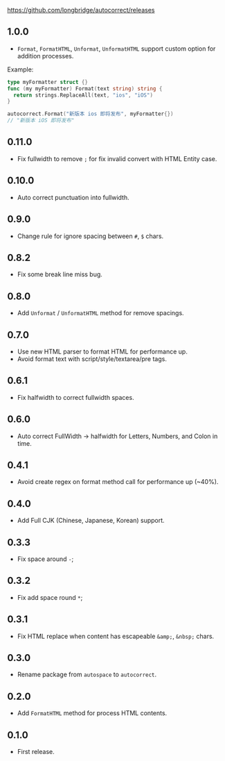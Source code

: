 https://github.com/longbridge/autocorrect/releases

## 1.0.0

- `Format`, `FormatHTML`, `Unformat`, `UnformatHTML` support custom option for addition processes.

Example:

```go
type myFormatter struct {}
func (my myFormatter) Format(text string) string {
  return strings.ReplaceAll(text, "ios", "iOS")
}

autocorrect.Format("新版本 ios 即将发布", myFormatter{})
// "新版本 iOS 即将发布"
```

## 0.11.0

- Fix fullwidth to remove `;` for fix invalid convert with HTML Entity case.

## 0.10.0

- Auto correct punctuation into fullwidth.

## 0.9.0

- Change rule for ignore spacing between `#`, `$` chars.

## 0.8.2

- Fix some break line miss bug.

## 0.8.0

- Add `Unformat` / `UnformatHTML` method for remove spacings.

## 0.7.0

- Use new HTML parser to format HTML for performance up.
- Avoid format text with script/style/textarea/pre tags.

## 0.6.1

- Fix halfwidth to correct fullwidth spaces.

## 0.6.0

- Auto correct FullWidth -> halfwidth for Letters, Numbers, and Colon in time.

## 0.4.1

- Avoid create regex on format method call for performance up (~40%).

## 0.4.0

- Add Full CJK (Chinese, Japanese, Korean) support.

## 0.3.3

- Fix space around `-`;

## 0.3.2

- Fix add space round `*`;

## 0.3.1

- Fix HTML replace when content has escapeable `&amp;`, `&nbsp;` chars.

## 0.3.0

- Rename package from `autospace` to `autocorrect`.

## 0.2.0

- Add `FormatHTML` method for process HTML contents.

## 0.1.0

- First release.
